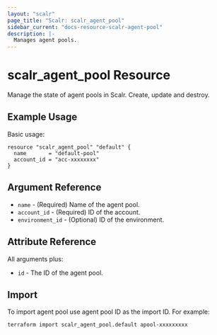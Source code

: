 ```yaml
---
layout: "scalr"
page_title: "Scalr: scalr_agent_pool"
sidebar_current: "docs-resource-scalr-agent-pool"
description: |-
  Manages agent pools.
---
```


# scalr_agent_pool Resource

Manage the state of agent pools in Scalr. Create, update and destroy.

## Example Usage

Basic usage:

```hcl
resource "scalr_agent_pool" "default" {
  name       = "default-pool"
  account_id = "acc-xxxxxxxx"
}
```

## Argument Reference

* `name` - (Required) Name of the agent pool.
* `account_id` - (Required) ID of the account.
* `environment_id` - (Optional) ID of the environment.

## Attribute Reference

All arguments plus:

* `id` - The ID of the agent pool.

## Import

To import agent pool use agent pool ID as the import ID. For example:
```shell
terraform import scalr_agent_pool.default apool-xxxxxxxxx
```
